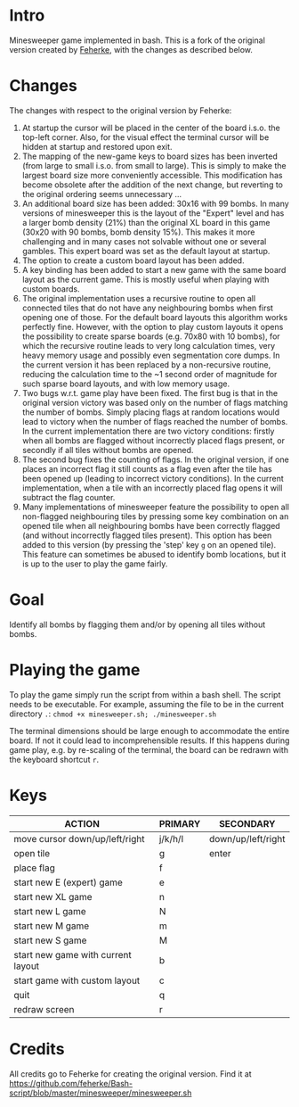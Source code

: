 
# Intro

Minesweeper game implemented in bash. This is a fork of the original version created by [Feherke](#https://github.com/feherke/Bash-script/blob/master/minesweeper/minesweeper.sh), with the changes as described below.

# Changes

The changes with respect to the original version by Feherke:

1. At startup the cursor will be placed in the center of the board i.s.o. the top-left corner. Also, for the visual effect the terminal cursor will be hidden at startup and restored upon exit.
2. The mapping of the new-game keys to board sizes has been inverted (from large to small i.s.o. from small to large). This is simply to make the largest board size more conveniently accessible. This modification has become obsolete after the addition of the next change, but reverting to the original ordering seems unnecessary ...
3. An additional board size has been added: 30x16 with 99 bombs. In many versions of minesweeper this is the layout of the "Expert" level and has a larger bomb density (21%) than the original XL board in this game (30x20 with 90 bombs, bomb density 15%). This makes it more challenging and in many cases not solvable without one or several gambles. This expert board was set as the default layout at startup.
4. The option to create a custom board layout has been added.
5. A key binding has been added to start a new game with the same board layout as the current game. This is mostly useful when playing with custom boards.
6. The original implementation uses a recursive routine to open all connected tiles that do not have any neighbouring bombs when first opening one of those. For the default board layouts this algorithm works perfectly fine. However, with the option to play custom layouts it opens the possibility to create sparse boards (e.g. 70x80 with 10 bombs), for which the recursive routine leads to very long calculation times, very heavy memory usage and possibly even segmentation core dumps. In the current version it has been replaced by a non-recursive routine, reducing the calculation time to the ~1 second order of magnitude for such sparse board layouts, and with low memory usage.
7. Two bugs w.r.t. game play have been fixed. The first bug is that in the original version victory was based only on the number of flags matching the number of bombs. Simply placing flags at random locations would lead to victory when the number of flags reached the number of bombs. In the current implementation there are two victory conditions: firstly when all bombs are flagged without incorrectly placed flags present, or secondly if all tiles without bombs are opened.
8. The second bug fixes the counting of flags. In the original version, if one places an incorrect flag it still counts as a flag even after the tile has been opened up (leading to incorrect victory conditions). In the current implementation, when a tile with an incorrectly placed flag opens it will subtract the flag counter.
9. Many implementations of minesweeper feature the possibility to open all non-flagged neighbouring tiles by pressing some key combination on an opened tile when all neighbouring bombs have been correctly flagged (and without incorrectly flagged tiles present). This option has been added to this version (by pressing the 'step' key ``g`` on an opened tile). This feature can sometimes be abused to identify bomb locations, but it is up to the user to play the game fairly.

# Goal

Identify all bombs by flagging them and/or by opening all tiles without bombs.

# Playing the game

To play the game simply run the script from within a bash shell. The script needs to be executable. For example, assuming the file to be in the current directory ``.``: ``chmod +x minesweeper.sh; ./minesweeper.sh``

The terminal dimensions should be large enough to accommodate the entire board. If not it could lead to incomprehensible results. If this happens during game play, e.g. by re-scaling of the terminal, the board can be redrawn with the keyboard shortcut ``r``.

# Keys

| ACTION                             | PRIMARY | SECONDARY          |
|------------------------------------|---------|--------------------|
| move cursor down/up/left/right     | j/k/h/l | down/up/left/right |
| open tile                          | g       | enter              |
| place flag                         | f       |                    |
| start new E (expert) game          | e       |                    |
| start new XL game                  | n       |                    |
| start new L game                   | N       |                    |
| start new M game                   | m       |                    |
| start new S game                   | M       |                    |
| start new game with current layout | b       |                    |
| start game with custom layout      | c       |                    |
| quit                               | q       |                    |
| redraw screen                      | r       |                    |

# Credits

All credits go to Feherke for creating the original version. Find it at https://github.com/feherke/Bash-script/blob/master/minesweeper/minesweeper.sh

